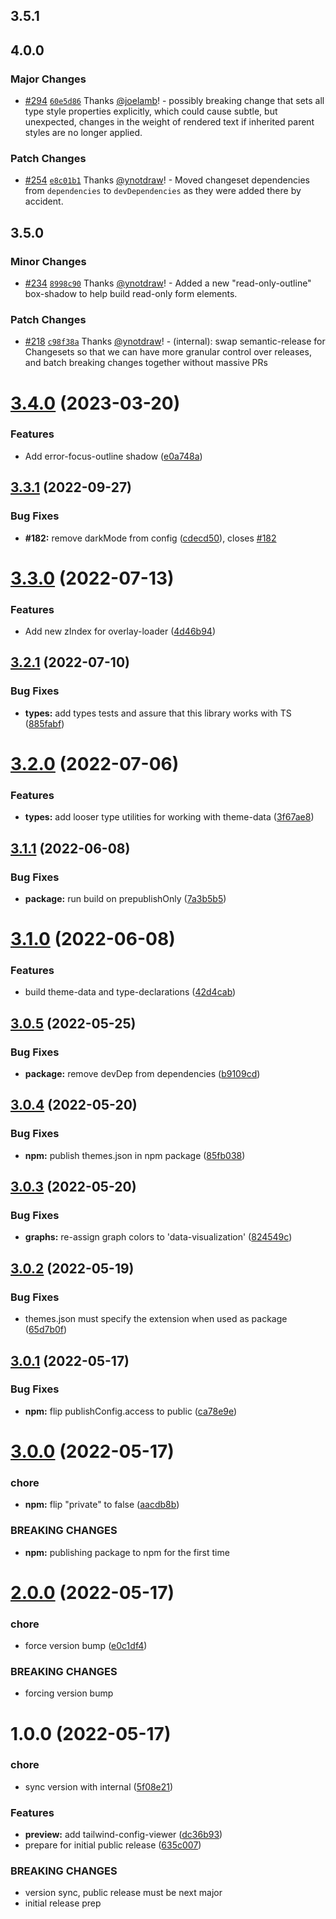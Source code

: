 ## 3.5.1

## 4.0.0

### Major Changes

- [#294](https://github.com/CrowdStrike/tailwind-toucan-base/pull/294) [`60e5d86`](https://github.com/CrowdStrike/tailwind-toucan-base/commit/60e5d86611635a6b093e1d1f859fe7c1f6a37a36) Thanks [@joelamb](https://github.com/joelamb)! - possibly breaking change that sets all type style properties explicitly,
  which could cause subtle, but unexpected, changes in the weight of rendered
  text if inherited parent styles are no longer applied.

### Patch Changes

- [#254](https://github.com/CrowdStrike/tailwind-toucan-base/pull/254) [`e8c01b1`](https://github.com/CrowdStrike/tailwind-toucan-base/commit/e8c01b1716c660c17c45e879564ea50d0ee9fddc) Thanks [@ynotdraw](https://github.com/ynotdraw)! - Moved changeset dependencies from `dependencies` to `devDependencies` as they were added there by accident.

## 3.5.0

### Minor Changes

- [#234](https://github.com/CrowdStrike/tailwind-toucan-base/pull/234) [`8998c90`](https://github.com/CrowdStrike/tailwind-toucan-base/commit/8998c906135cb8da970a358c3a97f08daf04f817) Thanks [@ynotdraw](https://github.com/ynotdraw)! - Added a new "read-only-outline" box-shadow to help build read-only form elements.

### Patch Changes

- [#218](https://github.com/CrowdStrike/tailwind-toucan-base/pull/218) [`c98f38a`](https://github.com/CrowdStrike/tailwind-toucan-base/commit/c98f38ab171f96baaf1bfa4b1560db7d4f2c9644) Thanks [@ynotdraw](https://github.com/ynotdraw)! - (internal): swap semantic-release for Changesets so that we can have more granular control over releases, and batch breaking changes together without massive PRs

# [3.4.0](https://github.com/CrowdStrike/tailwind-toucan-base/compare/v3.3.1...v3.4.0) (2023-03-20)

### Features

- Add error-focus-outline shadow ([e0a748a](https://github.com/CrowdStrike/tailwind-toucan-base/commit/e0a748a4e98d54df8be1f02708bdfb1b50c2842e))

## [3.3.1](https://github.com/CrowdStrike/tailwind-toucan-base/compare/v3.3.0...v3.3.1) (2022-09-27)

### Bug Fixes

- **#182:** remove darkMode from config ([cdecd50](https://github.com/CrowdStrike/tailwind-toucan-base/commit/cdecd5091b18676d5ab84824882a8a48450a2602)), closes [#182](https://github.com/CrowdStrike/tailwind-toucan-base/issues/182)

# [3.3.0](https://github.com/CrowdStrike/tailwind-toucan-base/compare/v3.2.1...v3.3.0) (2022-07-13)

### Features

- Add new zIndex for overlay-loader ([4d46b94](https://github.com/CrowdStrike/tailwind-toucan-base/commit/4d46b9408a0f3461ec998476f4e718dc55a8f2c6))

## [3.2.1](https://github.com/CrowdStrike/tailwind-toucan-base/compare/v3.2.0...v3.2.1) (2022-07-10)

### Bug Fixes

- **types:** add types tests and assure that this library works with TS ([885fabf](https://github.com/CrowdStrike/tailwind-toucan-base/commit/885fabf41f966a8bacf22ffb7026d4321973d7a9))

# [3.2.0](https://github.com/CrowdStrike/tailwind-toucan-base/compare/v3.1.1...v3.2.0) (2022-07-06)

### Features

- **types:** add looser type utilities for working with theme-data ([3f67ae8](https://github.com/CrowdStrike/tailwind-toucan-base/commit/3f67ae81dd0c646b510877f8b02c315249fe41ab))

## [3.1.1](https://github.com/CrowdStrike/tailwind-toucan-base/compare/v3.1.0...v3.1.1) (2022-06-08)

### Bug Fixes

- **package:** run build on prepublishOnly ([7a3b5b5](https://github.com/CrowdStrike/tailwind-toucan-base/commit/7a3b5b56982a56f86fff99582235513312388658))

# [3.1.0](https://github.com/CrowdStrike/tailwind-toucan-base/compare/v3.0.5...v3.1.0) (2022-06-08)

### Features

- build theme-data and type-declarations ([42d4cab](https://github.com/CrowdStrike/tailwind-toucan-base/commit/42d4cabec40a3603004759b69f39ce673d930b12))

## [3.0.5](https://github.com/CrowdStrike/tailwind-toucan-base/compare/v3.0.4...v3.0.5) (2022-05-25)

### Bug Fixes

- **package:** remove devDep from dependencies ([b9109cd](https://github.com/CrowdStrike/tailwind-toucan-base/commit/b9109cda4985fef70ce50acb2c3bb4b3a81dcce8))

## [3.0.4](https://github.com/CrowdStrike/tailwind-toucan-base/compare/v3.0.3...v3.0.4) (2022-05-20)

### Bug Fixes

- **npm:** publish themes.json in npm package ([85fb038](https://github.com/CrowdStrike/tailwind-toucan-base/commit/85fb038edb93f9771692648bc3d5a44b5c5e8a19))

## [3.0.3](https://github.com/CrowdStrike/tailwind-toucan-base/compare/v3.0.2...v3.0.3) (2022-05-20)

### Bug Fixes

- **graphs:** re-assign graph colors to 'data-visualization' ([824549c](https://github.com/CrowdStrike/tailwind-toucan-base/commit/824549c3fc50f0a82ca313d7556a33fbb2b8aa82))

## [3.0.2](https://github.com/CrowdStrike/tailwind-toucan-base/compare/v3.0.1...v3.0.2) (2022-05-19)

### Bug Fixes

- themes.json must specify the extension when used as package ([65d7b0f](https://github.com/CrowdStrike/tailwind-toucan-base/commit/65d7b0f2c13a3a1d4477a27bccd11fbc2d803811))

## [3.0.1](https://github.com/CrowdStrike/tailwind-toucan-base/compare/v3.0.0...v3.0.1) (2022-05-17)

### Bug Fixes

- **npm:** flip publishConfig.access to public ([ca78e9e](https://github.com/CrowdStrike/tailwind-toucan-base/commit/ca78e9e75c9ba3e46581b947703c94acbc01356e))

# [3.0.0](https://github.com/CrowdStrike/tailwind-toucan-base/compare/v2.0.0...v3.0.0) (2022-05-17)

### chore

- **npm:** flip "private" to false ([aacdb8b](https://github.com/CrowdStrike/tailwind-toucan-base/commit/aacdb8b6e5d7b03be3dde2b78d15d695195add1c))

### BREAKING CHANGES

- **npm:** publishing package to npm for the first time

# [2.0.0](https://github.com/CrowdStrike/tailwind-toucan-base/compare/v1.0.0...v2.0.0) (2022-05-17)

### chore

- force version bump ([e0c1df4](https://github.com/CrowdStrike/tailwind-toucan-base/commit/e0c1df4bdc6e662cd8d472137acfa2df141738ef))

### BREAKING CHANGES

- forcing version bump

# 1.0.0 (2022-05-17)

### chore

- sync version with internal ([5f08e21](https://github.com/CrowdStrike/tailwind-toucan-base/commit/5f08e216af47feefeae203d9639f6aad365e7723))

### Features

- **preview:** add tailwind-config-viewer ([dc36b93](https://github.com/CrowdStrike/tailwind-toucan-base/commit/dc36b934be74ebcbb553c1a07a1230fc74893592))
- prepare for initial public release ([635c007](https://github.com/CrowdStrike/tailwind-toucan-base/commit/635c007682d5b3e70857cbf0ba366d65c9bc7807))

### BREAKING CHANGES

- version sync, public release must be next major
- initial release prep
